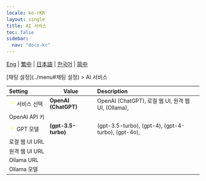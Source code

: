 ```yaml
---
locale: ko-rKR
layout: single
title: AI 서비스
toc: false
sidebar:
  nav: "docs-kr"
---
```

[Eng](/dancexr/menu/2025.4/chat/ai_service) | [繁中](/tw/dancexr/menu/2025.4/chat/ai_service) | [日本語](/jp/dancexr/menu/2025.4/chat/ai_service) | [한국어](/kr/dancexr/menu/2025.4/chat/ai_service) | [简中](/zh/dancexr/menu/2025.4/chat/ai_service)

[채팅 설정](../menu#채팅 설정) > AI 서비스



| Setting | Value | Description |
| :--- | --- | :--- |
|<nobr> ![chevron icon](/images/icon/ic_chevron.png)  서비스 선택</nobr>| **OpenAI (ChatGPT)** | OpenAI (ChatGPT), 로컬 웹 UI, 원격 웹 UI, (Ollama),  |
|<nobr> OpenAI API 키</nobr>|| 
|<nobr> ![chevron icon](/images/icon/ic_chevron.png)  GPT 모델</nobr>| **(gpt-3.5-turbo)** | (gpt-3.5-turbo), (gpt-4), (gpt-4-turbo), (gpt-4o),  |
|<nobr> 로컬 웹 UI URL</nobr>|| 
|<nobr> 원격 웹 UI URL</nobr>|| 
|<nobr> Ollama URL</nobr>|| 
|<nobr> Ollama 모델</nobr>|| 
